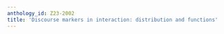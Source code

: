 ```yaml
---
anthology_id: Z23-2002
title: 'Discourse markers in interaction: distribution and functions'
---
```

